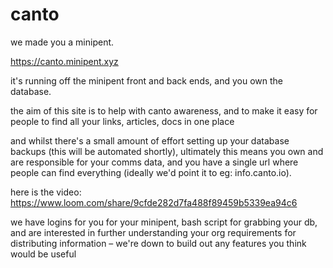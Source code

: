 
# canto

we made you a minipent. 

https://canto.minipent.xyz

it's running off the minipent front and back ends, and you own the database.

the aim of this site is to help with canto awareness, and to make it easy for people to find all your links, articles, docs in one place

and whilst there's a small amount of effort setting up your database backups (this will be automated shortly), ultimately this means you own and are responsible for your comms data, and you have a single url where people can find everything (ideally we'd point it to eg: info.canto.io). 

here is the video:
https://www.loom.com/share/9cfde282d7fa488f89459b5339ea94c6

we have logins for you for your minipent, bash script for grabbing your db, and are interested in further understanding your org requirements for distributing information – we're down to build out any features you think would be useful


